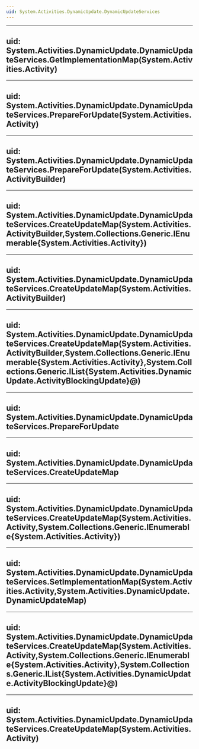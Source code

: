 ```yaml
---
uid: System.Activities.DynamicUpdate.DynamicUpdateServices
---
```


---
uid: System.Activities.DynamicUpdate.DynamicUpdateServices.GetImplementationMap(System.Activities.Activity)
---

---
uid: System.Activities.DynamicUpdate.DynamicUpdateServices.PrepareForUpdate(System.Activities.Activity)
---

---
uid: System.Activities.DynamicUpdate.DynamicUpdateServices.PrepareForUpdate(System.Activities.ActivityBuilder)
---

---
uid: System.Activities.DynamicUpdate.DynamicUpdateServices.CreateUpdateMap(System.Activities.ActivityBuilder,System.Collections.Generic.IEnumerable{System.Activities.Activity})
---

---
uid: System.Activities.DynamicUpdate.DynamicUpdateServices.CreateUpdateMap(System.Activities.ActivityBuilder)
---

---
uid: System.Activities.DynamicUpdate.DynamicUpdateServices.CreateUpdateMap(System.Activities.ActivityBuilder,System.Collections.Generic.IEnumerable{System.Activities.Activity},System.Collections.Generic.IList{System.Activities.DynamicUpdate.ActivityBlockingUpdate}@)
---

---
uid: System.Activities.DynamicUpdate.DynamicUpdateServices.PrepareForUpdate
---

---
uid: System.Activities.DynamicUpdate.DynamicUpdateServices.CreateUpdateMap
---

---
uid: System.Activities.DynamicUpdate.DynamicUpdateServices.CreateUpdateMap(System.Activities.Activity,System.Collections.Generic.IEnumerable{System.Activities.Activity})
---

---
uid: System.Activities.DynamicUpdate.DynamicUpdateServices.SetImplementationMap(System.Activities.Activity,System.Activities.DynamicUpdate.DynamicUpdateMap)
---

---
uid: System.Activities.DynamicUpdate.DynamicUpdateServices.CreateUpdateMap(System.Activities.Activity,System.Collections.Generic.IEnumerable{System.Activities.Activity},System.Collections.Generic.IList{System.Activities.DynamicUpdate.ActivityBlockingUpdate}@)
---

---
uid: System.Activities.DynamicUpdate.DynamicUpdateServices.CreateUpdateMap(System.Activities.Activity)
---
